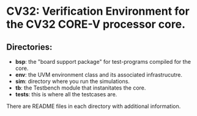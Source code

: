 # CV32: Verification Environment for the CV32 CORE-V processor core.

## Directories:
- **bsp**:   the "board support package" for test-programs compiled for the core.
- **env**:   the UVM environment class and its associated infrastrucutre.
- **sim**:   directory where you run the simulations.
- **tb**:    the Testbench module that instanitates the core.
- **tests**: this is where all the testcases are.

There are README files in each directory with additional information.

